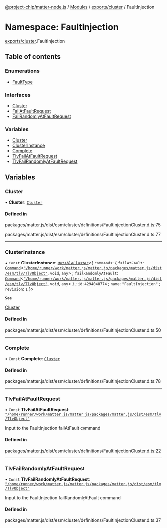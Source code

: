 [@project-chip/matter-node.js](../README.md) / [Modules](../modules.md) / [exports/cluster](exports_cluster.md) / FaultInjection

# Namespace: FaultInjection

[exports/cluster](exports_cluster.md).FaultInjection

## Table of contents

### Enumerations

- [FaultType](../enums/exports_cluster.FaultInjection.FaultType.md)

### Interfaces

- [Cluster](../interfaces/exports_cluster.FaultInjection.Cluster.md)
- [FailAtFaultRequest](../interfaces/exports_cluster.FaultInjection.FailAtFaultRequest.md)
- [FailRandomlyAtFaultRequest](../interfaces/exports_cluster.FaultInjection.FailRandomlyAtFaultRequest.md)

### Variables

- [Cluster](exports_cluster.FaultInjection.md#cluster)
- [ClusterInstance](exports_cluster.FaultInjection.md#clusterinstance)
- [Complete](exports_cluster.FaultInjection.md#complete)
- [TlvFailAtFaultRequest](exports_cluster.FaultInjection.md#tlvfailatfaultrequest)
- [TlvFailRandomlyAtFaultRequest](exports_cluster.FaultInjection.md#tlvfailrandomlyatfaultrequest)

## Variables

### Cluster

• **Cluster**: [`Cluster`](../interfaces/exports_cluster.FaultInjection.Cluster.md)

#### Defined in

packages/matter.js/dist/esm/cluster/definitions/FaultInjectionCluster.d.ts:75

packages/matter.js/dist/esm/cluster/definitions/FaultInjectionCluster.d.ts:77

___

### ClusterInstance

• `Const` **ClusterInstance**: [`MutableCluster`](../interfaces/exports_cluster.MutableCluster-1.md)\<\{ `commands`: \{ `failAtFault`: [`Command`](../interfaces/exports_cluster.Command.md)\<[`"/home/runner/work/matter.js/matter.js/packages/matter.js/dist/esm/tlv/TlvObject"`](exports_session._internal_.__home_runner_work_matter_js_matter_js_packages_matter_js_dist_esm_tlv_TlvObject_.md), `void`, `any`\> ; `failRandomlyAtFault`: [`Command`](../interfaces/exports_cluster.Command.md)\<[`"/home/runner/work/matter.js/matter.js/packages/matter.js/dist/esm/tlv/TlvObject"`](exports_session._internal_.__home_runner_work_matter_js_matter_js_packages_matter_js_dist_esm_tlv_TlvObject_.md), `void`, `any`\>  } ; `id`: ``4294048774`` ; `name`: ``"FaultInjection"`` ; `revision`: ``1``  }\>

**`See`**

[Cluster](exports_cluster.FaultInjection.md#cluster)

#### Defined in

packages/matter.js/dist/esm/cluster/definitions/FaultInjectionCluster.d.ts:50

___

### Complete

• `Const` **Complete**: [`Cluster`](../interfaces/exports_cluster.FaultInjection.Cluster.md)

#### Defined in

packages/matter.js/dist/esm/cluster/definitions/FaultInjectionCluster.d.ts:78

___

### TlvFailAtFaultRequest

• `Const` **TlvFailAtFaultRequest**: [`"/home/runner/work/matter.js/matter.js/packages/matter.js/dist/esm/tlv/TlvObject"`](exports_session._internal_.__home_runner_work_matter_js_matter_js_packages_matter_js_dist_esm_tlv_TlvObject_.md)

Input to the FaultInjection failAtFault command

#### Defined in

packages/matter.js/dist/esm/cluster/definitions/FaultInjectionCluster.d.ts:22

___

### TlvFailRandomlyAtFaultRequest

• `Const` **TlvFailRandomlyAtFaultRequest**: [`"/home/runner/work/matter.js/matter.js/packages/matter.js/dist/esm/tlv/TlvObject"`](exports_session._internal_.__home_runner_work_matter_js_matter_js_packages_matter_js_dist_esm_tlv_TlvObject_.md)

Input to the FaultInjection failRandomlyAtFault command

#### Defined in

packages/matter.js/dist/esm/cluster/definitions/FaultInjectionCluster.d.ts:37
